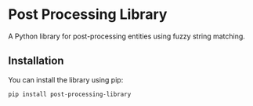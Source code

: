 # Post Processing Library

A Python library for post-processing entities using fuzzy string matching.

## Installation

You can install the library using pip:

```bash
pip install post-processing-library
